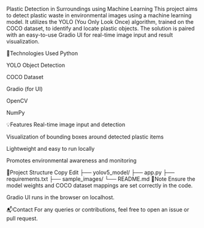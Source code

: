 Plastic Detection in Surroundings using Machine Learning
This project aims to detect plastic waste in environmental images using a machine learning model. It utilizes the YOLO (You Only Look Once) algorithm, trained on the COCO dataset, to identify and locate plastic objects. The solution is paired with an easy-to-use Gradio UI for real-time image input and result visualization.

🔧Technologies Used
Python

YOLO Object Detection

COCO Dataset

Gradio (for UI)

OpenCV

NumPy

💡Features
Real-time image input and detection

Visualization of bounding boxes around detected plastic items

Lightweight and easy to run locally

Promotes environmental awareness and monitoring

📁Project Structure
Copy
Edit
├── yolov5_model/
├── app.py
├── requirements.txt
├── sample_images/
└── README.md
📌Note
Ensure the model weights and COCO dataset mappings are set correctly in the code.

Gradio UI runs in the browser on localhost.

📬Contact
For any queries or contributions, feel free to open an issue or pull request.
